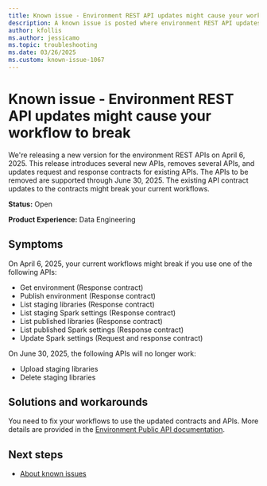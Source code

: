 ```yaml
---
title: Known issue - Environment REST API updates might cause your workflow to break
description: A known issue is posted where environment REST API updates might cause your workflow to break.
author: kfollis
ms.author: jessicamo
ms.topic: troubleshooting  
ms.date: 03/26/2025
ms.custom: known-issue-1067
---
```


# Known issue - Environment REST API updates might cause your workflow to break

We're releasing a new version for the environment REST APIs on April 6, 2025. This release introduces several new APIs, removes several APIs, and updates request and response contracts for existing APIs. The APIs to be removed are supported through June 30, 2025. The existing API contract updates to the contracts might break your current workflows.

**Status:** Open

**Product Experience:** Data Engineering

## Symptoms

On April 6, 2025, your current workflows might break if you use one of the following APIs:

- Get environment (Response contract)
- Publish environment (Response contract)
- List staging libraries (Response contract)
- List staging Spark settings (Response contract)
- List published libraries (Response contract)
- List published Spark settings (Response contract)
- Update Spark settings (Request and response contract)

On June 30, 2025, the following APIs will no longer work:

- Upload staging libraries
- Delete staging libraries

## Solutions and workarounds

You need to fix your workflows to use the updated contracts and APIs. More details are provided in the [Environment Public API documentation](/fabric/data-engineering/environment-public-api).

## Next steps

- [About known issues](https://support.fabric.microsoft.com/known-issues)
